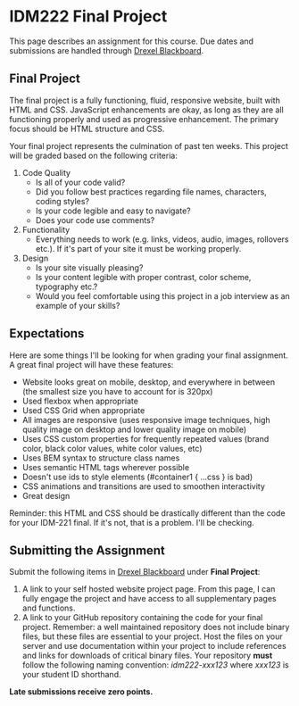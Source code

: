 # IDM222 Final Project

This page describes an assignment for this course. Due dates and submissions are handled through [Drexel Blackboard](https://learn.dcollege.net/).

## Final Project

The final project is a fully functioning, fluid, responsive website, built with HTML and CSS. JavaScript enhancements are okay, as long as they are all functioning properly and used as progressive enhancement. The primary focus should be HTML structure and CSS.

Your final project represents the culmination of past ten weeks.  This project will be graded based on the following criteria:

1. Code Quality
    - Is all of your code valid?
    - Did you follow best practices regarding file names, characters, coding styles?
    - Is your code legible and easy to navigate?
    - Does your code use comments?
1. Functionality
    - Everything needs to work (e.g. links, videos, audio, images, rollovers etc.). If it's part of your site it must be working properly.
1. Design
    - Is your site visually pleasing?
    - Is your content legible with proper contrast, color scheme, typography etc.?
    - Would you feel comfortable using this project in a job interview as an example of your skills?

## Expectations

Here are some things I'll be looking for when grading your final assignment. A great final project will have these features:
- Website looks great on mobile, desktop, and everywhere in between (the smallest size you have to account for is 320px)
- Used flexbox when appropriate
- Used CSS Grid when appropriate
- All images are responsive (uses responsive image techniques, high quality image on desktop and lower quality image on mobile)
- Uses CSS custom properties for frequently repeated values (brand color, black color values, white color values, etc)
- Uses BEM syntax to structure class names
- Uses semantic HTML tags wherever possible
- Doesn't use ids to style elements (#container1 { ...css } is bad)
- CSS animations and transitions are used to smoothen interactivity
- Great design

Reminder: this HTML and CSS should be drastically different than the code for your IDM-221 final. If it's not, that is a problem. I'll be checking.

## Submitting the Assignment

Submit the following items in [Drexel Blackboard](https://learn.dcollege.net/) under **Final Project**:

1. A link to your self hosted website project page. From this page, I can fully engage the project and have access to all supplementary pages and functions.
2. A link to your GitHub repository containing the code for your final project. Remember: a well maintained repository does not include binary files, but these files are essential to your project. Host the files on your server and use documentation within your project to include references and links for downloads of critical binary files. Your repository **must** follow the following naming convention: _idm222-xxx123_ where _xxx123_ is your student ID shorthand.

**Late submissions receive zero points.**
